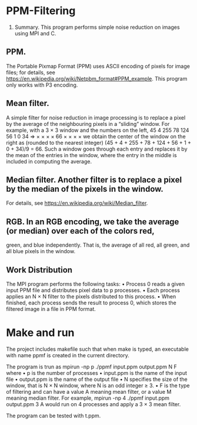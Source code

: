 # PPM-Filtering

1.  Summary. This program performs simple noise reduction on images using MPI and C.

## PPM. 
The Portable Pixmap Format (PPM) uses ASCII encoding of pixels for image files; for
details, see https://en.wikipedia.org/wiki/Netpbm_format#PPM_example. This program only works with P3 encoding.
## Mean filter. 
A simple filter for noise reduction in image processing is to replace a pixel by
the average of the neighbouring pixels in a “sliding” window. For example, with a 3 × 3 window
and the numbers on the left,
45 4 255
78 124 56
1 0 34
⇒
× × ×
× 66 ×
× × ×
we obtain the center of the window on the right as (rounded to the nearest integer)
(45 + 4 + 255 + 78 + 124 + 56 + 1 + 0 + 34)/9 = 66.
Such a window goes through each entry and replaces it by the mean of the entries in the window,
where the entry in the middle is included in computing the average.
## Median filter. Another filter is to replace a pixel by the median of the pixels in the window.
For details, see https://en.wikipedia.org/wiki/Median_filter.
## RGB. In an RGB encoding, we take the average (or median) over each of the colors red,
green, and blue independently. That is, the average of all red, all green, and all blue pixels in the
window.

## Work Distribution
The MPI program performs the following tasks:
• Process 0 reads a given input PPM file and distributes pixel data to p processes.
• Each process applies an N × N filter to the pixels distributed to this process.
• When finished, each process sends the result to process 0, which stores the filtered image in
a file in PPM format.

# Make and run

The project includes makefile such that when make is typed, an executable with name ppmf is
created in the current directory.

The program is trun as
mpirun -np p ./ppmf input.ppm output.ppm N F
where
• p is the number of processes
• input.ppm is the name of the input file
• output.ppm is the name of the output file
• N specifies the size of the window, that is N × N window, where N is an odd integer ≥ 3.
• F is the type of filtering and can have a value A meaning mean filter, or a value M meaning
median filter.
For example,
mpirun -np 4 ./ppmf input.ppm output.ppm 3 A
would run on 4 processes and apply a 3 × 3 mean filter.

The program can be tested with t.ppm.
